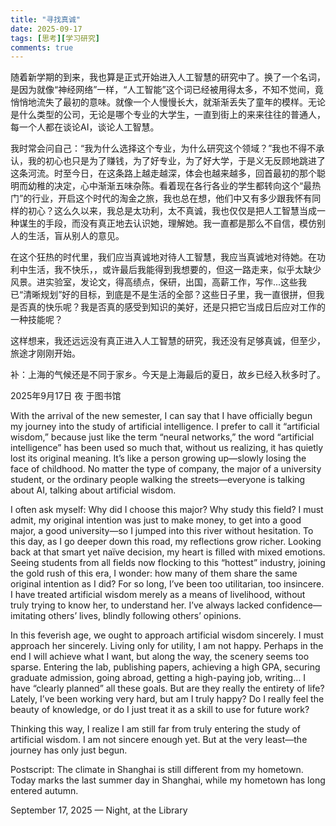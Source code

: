 ```yaml
---
title: "寻找真诚"
date: 2025-09-17
tags: [思考][学习研究]
comments: true
---
```


<div class="lang-zh">

随着新学期的到来，我也算是正式开始进入人工智慧的研究中了。换了一个名词，是因为就像“神经网络”一样，“人工智能”这个词已经被用得太多，不知不觉间，竟悄悄地流失了最初的意味。就像一个人慢慢长大，就渐渐丢失了童年的模样。无论是什么类型的公司，无论是哪个专业的大学生，一直到街上的来来往往的普通人，每一个人都在谈论AI，谈论人工智慧。

我时常会问自己：“我为什么选择这个专业，为什么研究这个领域？”我也不得不承认，我的初心也只是为了赚钱，为了好专业，为了好大学，于是义无反顾地跳进了这条河流。时至今日，在这条路上越走越深，体会也越来越多，回首最初的那个聪明而幼稚的决定，心中渐渐五味杂陈。看着现在各行各业的学生都转向这个“最热门”的行业，开启这个时代的淘金之旅，我也总在想，他们中又有多少跟我怀有同样的初心？这么久以来，我总是太功利，太不真诚，我也仅仅是把人工智慧当成一种谋生的手段，而没有真正地去认识她，理解她。我一直都是那么不自信，模仿别人的生活，盲从别人的意见。

在这个狂热的时代里，我们应当真诚地对待人工智慧，我应当真诚地对待她。在功利中生活，我不快乐，，或许最后我能得到我想要的，但这一路走来，似乎太缺少风景。进实验室，发论文，得高绩点，保研，出国，高薪工作，写作...这些我已“清晰规划”好的目标，到底是不是生活的全部？这些日子里，我一直很拼，但我是否真的快乐呢？我是否真的感受到知识的美好，还是只把它当成日后应对工作的一种技能呢？

这样想来，我还远远没有真正进入人工智慧的研究，我还没有足够真诚，但至少，旅途才刚刚开始。

补：上海的气候还是不同于家乡。今天是上海最后的夏日，故乡已经入秋多时了。

2025年9月17日 夜 于图书馆
</div>

<div class="lang-en">

With the arrival of the new semester, I can say that I have officially begun my journey into the study of artificial intelligence. I prefer to call it “artificial wisdom,” because just like the term “neural networks,” the word “artificial intelligence” has been used so much that, without us realizing, it has quietly lost its original meaning. It’s like a person growing up—slowly losing the face of childhood. No matter the type of company, the major of a university student, or the ordinary people walking the streets—everyone is talking about AI, talking about artificial wisdom.

I often ask myself: Why did I choose this major? Why study this field? I must admit, my original intention was just to make money, to get into a good major, a good university—so I jumped into this river without hesitation. To this day, as I go deeper down this road, my reflections grow richer. Looking back at that smart yet naïve decision, my heart is filled with mixed emotions. Seeing students from all fields now flocking to this “hottest” industry, joining the gold rush of this era, I wonder: how many of them share the same original intention as I did? For so long, I’ve been too utilitarian, too insincere. I have treated artificial wisdom merely as a means of livelihood, without truly trying to know her, to understand her. I’ve always lacked confidence—imitating others’ lives, blindly following others’ opinions.

In this feverish age, we ought to approach artificial wisdom sincerely. I must approach her sincerely. Living only for utility, I am not happy. Perhaps in the end I will achieve what I want, but along the way, the scenery seems too sparse. Entering the lab, publishing papers, achieving a high GPA, securing graduate admission, going abroad, getting a high-paying job, writing… I have “clearly planned” all these goals. But are they really the entirety of life? Lately, I’ve been working very hard, but am I truly happy? Do I really feel the beauty of knowledge, or do I just treat it as a skill to use for future work?

Thinking this way, I realize I am still far from truly entering the study of artificial wisdom. I am not sincere enough yet. But at the very least—the journey has only just begun.

Postscript: The climate in Shanghai is still different from my hometown. Today marks the last summer day in Shanghai, while my hometown has long entered autumn.

September 17, 2025 — Night, at the Library


</div>
